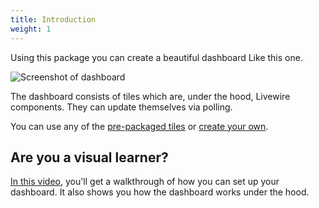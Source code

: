 ```yaml
---
title: Introduction
weight: 1
---
```


Using this package you can create a beautiful dashboard Like this one.

![Screenshot of dashboard](https://docs.spatie.be/laravel-dashboard/v1/images/dashboard.png)

The dashboard consists of tiles which are, under the hood, Livewire components. They can update themselves via polling. 

You can use any of the [pre-packaged tiles](/laravel-dashboard/v1/adding-tiles/overview) or [create your own](/laravel-dashboard/v1/adding-tiles/creating-your-own-tile).

## Are you a visual learner?

[In this video](https://spatie.be/videos/laravel-package-training/laravel-dashboard), you'll get a walkthrough of how you can set up your dashboard. It also shows you how the dashboard works under the hood.

